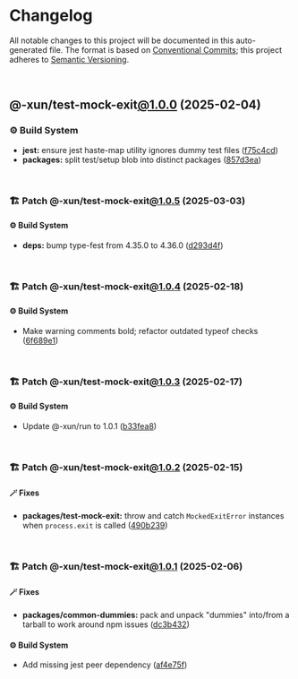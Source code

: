 # Changelog

All notable changes to this project will be documented in this auto-generated
file. The format is based on [Conventional Commits][1];
this project adheres to [Semantic Versioning][2].

<br />

## @-xun/test-mock-exit[@1.0.0][3] (2025-02-04)

### ⚙️ Build System

- **jest:** ensure jest haste-map utility ignores dummy test files ([f75c4cd][4])
- **packages:** split test/setup blob into distinct packages ([857d3ea][5])

<br />

### 🏗️ Patch @-xun/test-mock-exit[@1.0.5][6] (2025-03-03)

#### ⚙️ Build System

- **deps:** bump type-fest from 4.35.0 to 4.36.0 ([d293d4f][7])

<br />

### 🏗️ Patch @-xun/test-mock-exit[@1.0.4][8] (2025-02-18)

#### ⚙️ Build System

- Make warning comments bold; refactor outdated typeof checks ([6f689e1][9])

<br />

### 🏗️ Patch @-xun/test-mock-exit[@1.0.3][10] (2025-02-17)

#### ⚙️ Build System

- Update @-xun/run to 1.0.1 ([b33fea8][11])

<br />

### 🏗️ Patch @-xun/test-mock-exit[@1.0.2][12] (2025-02-15)

#### 🪄 Fixes

- **packages/test-mock-exit:** throw and catch `MockedExitError` instances when `process.exit` is called ([490b239][13])

<br />

### 🏗️ Patch @-xun/test-mock-exit[@1.0.1][14] (2025-02-06)

#### 🪄 Fixes

- **packages/common-dummies:** pack and unpack "dummies" into/from a tarball to work around npm issues ([dc3b432][15])

#### ⚙️ Build System

- Add missing jest peer dependency ([af4e75f][16])

[1]: https://conventionalcommits.org
[2]: https://semver.org
[3]: https://github.com/Xunnamius/test-utils/compare/857d3eac80084608a88cbc27476cbe23e155ce7d...@-xun/test-mock-exit@1.0.0
[4]: https://github.com/Xunnamius/test-utils/commit/f75c4cd929f5d1720d466436ad2ee5c68cced170
[5]: https://github.com/Xunnamius/test-utils/commit/857d3eac80084608a88cbc27476cbe23e155ce7d
[6]: https://github.com/Xunnamius/test-utils/compare/@-xun/test-mock-exit@1.0.4...@-xun/test-mock-exit@1.0.5
[7]: https://github.com/Xunnamius/test-utils/commit/d293d4fb8cc744ba92e7b59bed5922cf665dd22c
[8]: https://github.com/Xunnamius/test-utils/compare/@-xun/test-mock-exit@1.0.3...@-xun/test-mock-exit@1.0.4
[9]: https://github.com/Xunnamius/test-utils/commit/6f689e10efcbac51bda6c5db872d36185d578002
[10]: https://github.com/Xunnamius/test-utils/compare/@-xun/test-mock-exit@1.0.2...@-xun/test-mock-exit@1.0.3
[11]: https://github.com/Xunnamius/test-utils/commit/b33fea8db53369e4e821d273ed05fd0d4c91b749
[12]: https://github.com/Xunnamius/test-utils/compare/@-xun/test-mock-exit@1.0.1...@-xun/test-mock-exit@1.0.2
[13]: https://github.com/Xunnamius/test-utils/commit/490b2391ca8d8d22bc076075033446778cf4b496
[14]: https://github.com/Xunnamius/test-utils/compare/@-xun/test-mock-exit@1.0.0...@-xun/test-mock-exit@1.0.1
[15]: https://github.com/Xunnamius/test-utils/commit/dc3b432f6d15898a8396cf56c73f03cafcecb7a9
[16]: https://github.com/Xunnamius/test-utils/commit/af4e75f9b436c758cd44a902f489c5640d8b2b47
